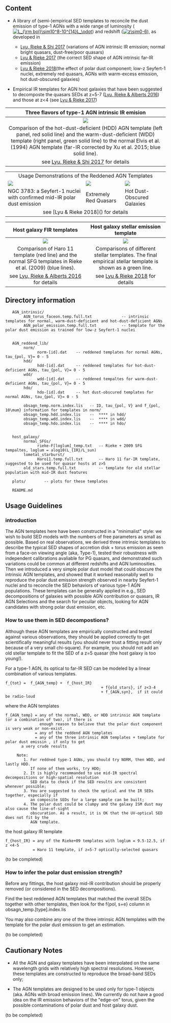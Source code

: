 ## Content

* A library of (semi-)empirical SED templates to reconcile the dust emission of type-1 AGNs with a wide range of luminosity (<a href="https://www.codecogs.com/eqnedit.php?latex=L_{\rm&space;bol}\sim10^8-10^{14}L_\odot" target="_blank"><img src="https://latex.codecogs.com/gif.latex?L_{\rm&space;bol}\sim10^8-10^{14}L_\odot" title="L_{\rm bol}\sim10^8-10^{14}L_\odot" /></a>) and redshift (<a href="https://www.codecogs.com/eqnedit.php?latex=z\sim0-6" target="_blank"><img src="https://latex.codecogs.com/gif.latex?z\sim0-6" title="z\sim0-6" /></a>), as developed in 
  * [Lyu, Rieke & Shi 2017](http://adsabs.harvard.edu/abs/2017ApJ...835..257L) (variations of AGN intrinsic IR emission; normal bright quasars, dust-free/poor quasars)
  * [Lyu & Rieke 2017](http://adsabs.harvard.edu/abs/2017ApJ...841...76L) (the correct SED shape of AGN intrinsic far-IR emission)
  * [Lyu & Rieke 2018]()(the effect of polar dust component; low-z Seyfert-1 nuclei, extremely red quasars, AGNs with warm-excess emission, hot dust-obscured galaxies)

* Empirical IR templates for AGN host galaxies that have been suggested to decomposte the quasars SEDs at z=5-7 ([Lyu, Rieke & Alberts 2016](http://adsabs.harvard.edu/abs/2016ApJ...816...85L)) and those at z<4 (see [Lyu & Rieke 2017](http://adsabs.harvard.edu/abs/2017ApJ...841...76L))

Three flavors of type-1 AGN intrinsic IR emision|
:--------------------------------------------:|
![](https://github.com/karlan/AGN_templates/raw/master/plots/AGN_intrinsic_template.png)|
Comparison of the hot-dust-deficient (HDD) AGN template (left panel, red solid line) and the warm-dust-deficient (WDD) template (right panel, green solid line) to the normal Elvis et al. (1994) AGN template (far-IR corrected by Xu et al. 2015; blue solid line).|
see [Lyu, Rieke & Shi 2017](http://adsabs.harvard.edu/abs/2017ApJ...835..257L) for details|


<table>
<tr>
<td colspan="3" align="center"> Usage Demonstrations of the Reddened AGN Templates </td>   
</tr>
<tr>
<td> <img src="https://github.com/karlan/AGN_templates/raw/master/plots/NGC3783.png" /> </td> 
<td> <img src="https://github.com/karlan/AGN_templates/raw/master/plots/ERQ.png" /> </td> 
<td> <img src="https://github.com/karlan/AGN_templates/raw/master/plots/HotDOG.png" /> </td> 
</tr>
<tr>
  <td> NGC 3783: a Seyfert-1 nuclei with confirmed mid-IR polar dust emission </td>
  <td>  Extremely Red Quasars  </td>
  <td> Hot Dust-Obscured Galaxies </td>
  </tr>
<td colspan="3" align="center"> see [Lyu & Rieke 2018]() for details  </td>
</table>






Host galaxy FIR templates                                                     |   Host galaxy stellar emission template
:----------------------------------------------------------------------------:|:-----------------------------------------------------------------------------------:
![](https://github.com/karlan/AGN_templates/raw/master/plots/galaxy_fir.png)  |  ![](https://github.com/karlan/AGN_templates/raw/master/plots/stellar_template.png)
Comparison of Haro 11 template (red line) and the normal SFG templates in Rieke et al. (2009) (blue lines). | Comparisons of different stellar templates. The final empirical stellar template is shown as a green line.
| see [Lyu, Rieke & Alberts 2016](http://adsabs.harvard.edu/abs/2016ApJ...816...85L) for details |  see [Lyu & Rieke 2018]() for details 

## Directory information

       AGN_intrinsic/
            AGN_torus_faceon.temp.full.txt             -- intrinsic templates for normal, warm-dust-deficient and hot-dust-deficient AGNs
            AGN_polar_emission.temp.full.txt           -- template for the polar dust emission as trained for low-z Seyfert-1 nuclei
             
    
       AGN_reddend_lib/  
            norm/  
                  norm-[id].dat    -- reddened templates for normal AGNs, tau_{pol, V}= 0 - 5
            hdd/  
                  hdd-[id].dat     -- reddened templates for hot-dust-deficient AGNs, tau_{pol, V}= 0 - 5
            wdd/
                  wdd-[id].dat     -- reddened tempaltes for warm-dust-deficient AGNs, tau_{pol, V}= 0 - 5
            hdo/  
                  hdo-[id].dat     -- hot dust-obscured templates for normal AGNs, tau_{pol, V}= 0 - 5

            obsagn_temp.norm.index.lis   -- ID, tau_{pol, V} and f_{pol, 10\mum} information for templates in norm/
            obsagn_temp.hdd.index.lis    --  **** in hdd/           
            obsagn_temp.wdd.index.lis    --  **** in wdd/
            obsagn_temp.hdo.index.lis    --  **** in hdo/
             
    
       host_galaxy/  
            normal_SFGs/  
                  rieke-F[loglum]_temp.txt   -- Rieke + 2009 SFG tempaltes, loglum = alog10(L_{IR}/L_sun)
            lometal_starburst/  
                  Haro11.temp.full.txt       -- Haro 11 far-IR template, suggested to be used for quasar hosts at z>5
            old_stars.temp.full.txt          -- template for old stellar population with mid-IR dust features
    
       plots/        -- plots for these templates
    
       README.md

## Usage Guidelines
### introduction
The AGN templates here have been constructed in a "minimalist" style: we wish
to build SED models with the numbers of free parameters as small as possible.
Based on real observations, we derived three intrinsic templates to describe
the typical SED shapes of accretion disk + torus emission as seen from a
face-on viewing angle (aka, Type-1), tested their robustness with independent
calibrations avaliable for PG quasars, and demonstrated such variations could
be common at different redshifts and AGN luminosities. Then we introduced a
very simple polar dust model that could obscure the intrinsic AGN templates,
and showed that it worked reasonablly well to reproduce the polar dust emission
strength observed in nearby Seyfert-1 nuclei and to reconcile the SED behaviors
of various type-1 AGN populations. These templates can be generally applied in
e.g.,  SED decompositions of galaxies with possible AGN contribution or
quasars, IR AGN Selections and the search for pecuilar objects, looking for AGN
candidates with strong polar dust emission, etc.
    

### How to use them in SED decompostions? 
Although these AGN templates are empirically constructed and tested
against various observations, they should be applied correctly to get
scientifically meaningful results (you should never trust a fitting result only
because of a very small chi-square). For example, you should not add an old
stellar template to fit the SED of a z=5 quasar (the host galaxy is too
young!).
    
For a type-1 AGN, its optical to far-IR SED can be modeled by a linear combination of various templates.

    f_{tot} =  f_{AGN_temp} +  f_{host_IR}  
                                              + f{old_stars}, if z<3-4  
                                              + f_{AGN,syn},  if it could be radio-loud

where the AGN templates
   
    f_{AGN_temp} = any of the normal, WDD, or HDD intrinsic AGN template (or a combination of two), if there is 
                   enough reason to believe that the polar dust component is very weak or non-exist.
                 = any of the reddend AGN templates
                 = any of the three intrinsic AGN templates + template for polar dust emissin , if only to get
		   a very crude results

		 Note:
		    1. For reddned type-1 AGNs, you should try NORM, then WDD, and lastly HDD. 
		       If none of them works, try HDO;
		    2. It is highly recommanded to use mid-IR spectral decompositions or high-spatial resolution
		       SED data to check if the SED results are consistent whenever possible;
		    3. You are suggested to check the optical and the IR SEDs together, especially if
		       an composite SEDs for a large sample can be built;
		    4. The polar dust could be clumpy and the galaxy ISM dust may also cause the line-of-sight
		       obscuration. As a result, it is OK that the UV-optical SED does not fit by the 
		       AGN template.


the host galaxy IR template
   
    f_{host_IR} = any of the Rieke+09 templates with loglum = 9.5-12.5, if z <4-5
                = Haro 11 template, if z=5-7 optically-selected quasars
		

(to be completed)

### How to infer the polar dust emission strength?

Before any fittings, the host galaxy mid-IR contribution should be properly
removed (or considered in the SED decompositions).

Find the best reddened AGN templates that matched the overall SEDs together
with other templates, then look for the f{pol, s+e} column in
obsagn_temp.[type].index.lis

You may also combine any one of the three intrinsic AGN templates with the
template for the polar dust emission to get an estimation.



(to be completed)

## Cautionary Notes
 * All the AGN and galaxy templates have been interpolated on the same
   wavelength grids with relatively high spectral resolutions. However, these
   templates are constructed to reproduce the broad-band SEDs only;

 * The AGN templates are designed to be used only for type-1 objects (aka. AGNs
   with broad emission lines). We currently do not have a good idea on the IR
   emission behaviors of the "edge-on" torus, given the possible contaminations
   of polar dust and host galaxy dust.

(to be completed)
